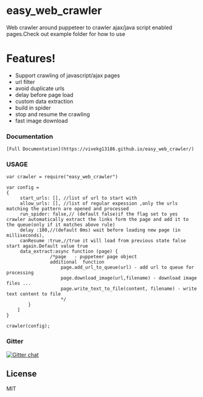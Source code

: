 # easy_web_crawler

Web crawler around puppeteer to crawler ajax/java script enabled pages.Check out example folder for how to use

# Features!

  - Support crawling of javascript/ajax pages
  - url filter
  - avoid duplicate urls
  - delay before page load
  - custom data extraction
  - build in spider
  - stop and resume the crawling
  - fast image download

### Documentation
    [Full Documentation](https://vivekg13186.github.io/easy_web_crawler/)
    
### USAGE

```
var crawler = require("easy_web_crawler")

var config =
{
     start_urls: [], //list of url to start with
     allow_urls: [], //list of regular expession ,only the urls matching the pattern are opened and processed
     run_spider: false,// (default false)if the flag set to yes crawler automatically extract the links form the page and add it to the queue(only if it matches above rule)
     delay :100,//(default 0ms) wait before loading new page (in milliseconds),
     canResume :true,//true it will load from previous state false start again.Default value true
     data_extract:async function (page) {
                /*page   - puppeteer page object 
                additional  function
                    page.add_url_to_queue(url) - add url to queue for processing
                    page.download_image(url,filename) - download image files ...
                    page.write_text_to_file(content, filename) - write text content to file
                    */
        }
    ]
}

crawler(config);

```

### Gitter
[![Gitter chat](https://badges.gitter.im/gitterHQ/gitter.png)](https://gitter.im/easy_web_crawler/Lobby)

License
----

MIT
